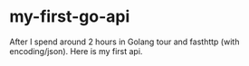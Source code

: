 # my-first-go-api

After I spend around 2 hours in Golang tour and fasthttp (with encoding/json). Here is my first api.
